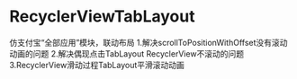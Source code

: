 # RecyclerViewTabLayout
仿支付宝“全部应用”模块，联动布局
1.解决scrollToPositionWithOffset没有滚动动画的问题
2.解决偶现点击TabLayout RecyclerView不滚动的问题
3.RecyclerView滑动过程TabLayout平滑滚动动画
